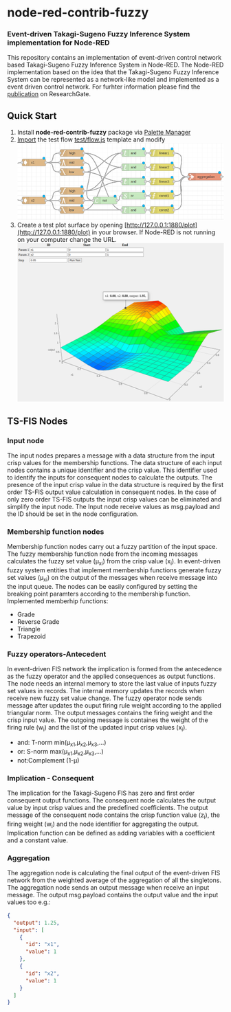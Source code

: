 
# node-red-contrib-fuzzy

### Event-driven Takagi-Sugeno Fuzzy Inference System implementation for Node-RED

This repository contains an implementation of event-driven control network based Takagi-Sugeno Fuzzy Inference System in Node-RED. The Node-RED implementation based on the idea that the Takagi-Sugeno Fuzzy Inference System can be represented as a network-like model and implemented as a event driven control network. For furhter information please find the  [publication](https://www.researchgate.net/publication/342054388_Event-driven_Fuzzy_Inference_System_Implementation_in_Node-RED) on ResearchGate.

##  Quick Start


1. Install **node-red-contrib-fuzzy** package via [Palette Manager](https://nodered.org/docs/user-guide/editor/palette/manager)
2. [Import](https://nodered.org/docs/user-guide/editor/workspace/import-export)  the test flow [test/flow.js](./test/flow.js) template and modify
![Node-RED TS-FIS](nrfis.png)
3. Create a test plot surface by opening [http://127.0.0.1:1880/plot](http://127.0.0.1:1880/plot) in your browser. If Node-RED is not running on your computer change the URL.
![Surface Plot](surface_plot.png)

## TS-FIS Nodes

### Input node 

The input nodes prepares a message with a data structure from the input crisp values for the membership functions. The data structure of each input nodes contains a unique identifier and the crisp value. This
identifier used to identify the inputs for consequent nodes to calculate the outputs. The presence of the input crisp value in the data structure is required by the first order TS-FIS output value calculation in consequent nodes. In the case of only zero order TS-FIS outputs the input crisp values can be eliminated and simplify the input node. 
The Input node  receive values as msg.payload and the ID should be set in the node configuration.

### Membership function nodes

Membership function nodes carry out a fuzzy partition of the input space. The fuzzy membership function node from the incoming messages calculates the fuzzy set value (µ<sub>xi</sub>) from the crisp value (x<sub>i</sub>). In event-driven fuzzy system entities that implement membership functions generate fuzzy set values (µ<sub>xi</sub>) on the output of the messages when receive message into the input queue. 
The nodes can be easily configured by setting the breaking point paramters according to the membership function.
Implemented memberhip functions:
- Grade
- Reverse Grade
- Triangle
- Trapezoid


### Fuzzy operators-Antecedent
In event-driven FIS network the implication is formed from the antecedence as the fuzzy operator and the applied consequences as output functions. The node needs an internal memory to store the last value of inputs fuzzy set values in records. The internal memory updates the records when receive new fuzzy set value change. The fuzzy operator node sends message after updates the ouput firing rule weight according to the applied triangular norm. The output messages contains the firing weight and the crisp input value. The outgoing message is containes the weight of the firing rule (w<sub>i</sub>) and the list of the updated input crisp values (x<sub>i</sub>).

- and: T-norm min(µ<sub>x1</sub>,µ<sub>x2</sub>,µ<sub>x3</sub>,...)
- or: S-norm max(µ<sub>x1</sub>,µ<sub>x2</sub>,µ<sub>x3</sub>,...)
- not:Complement (1-µ)

### Implication - Consequent

The implication for the Takagi-Sugeno FIS has zero and first order consequent output functions. The consequent
node calculates the output value by input crisp values and the predefined coefficients. The output message of the consequent node contains the crisp function value (z<sub>i</sub>), the firing weight (w<sub>i</sub>) and the node identifier for aggregating the output. Implication function can be defined as adding variables with a coefficient and a constant value.

### Aggregation
The aggregation node is calculating the final output of the event-driven FIS network from the weighted average of the aggregation of all the singletons. The aggregation node sends an output message when receive an input message.
The output msg.payload contains the output value and the input values too e.g.:
```json
{
  "output": 1.25,
  "input": [
    {
      "id": "x1",
      "value": 1
    },
    {
      "id": "x2",
      "value": 1
    }
  ]
}
```

